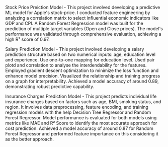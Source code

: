 Stock Price Preiction Model - This project involved developing a predictive ML model for Apple's stock-price. I conducted feature engineering by analyzing a correlation matrix to select influential economic indicators like GDP and CPI. A Random Forest Regression model was built for the prediction of multiple target variables (Open and Close prices). The model's performance was validated through comprehensive evaluation, achieving a high R² score of 0.97.


Salary Prediction Model - This project involved developing a salary prediction structure based on two numerical inputs: age, education level and experience. Use one-to-one mapping for education level. Used pair plotd and correlation to analyse the interdendability for the features. Employed gradient descent optimization to minimize the loss function and enhance model precision. Visualized the relationship and training progress on a graph for interpretability. Achieved a model accuracy of around 0.89, demonstrating robust predictive capability.


Insurance Charges Prediction Model - This project predicts individual life insurance charges based on factors such as age, BMI, smoking status, and region. It involves data preprocessing, feature encoding, and training regression models with the help Decision Tree Regressor and Random Forest Regressor. Model performance is evaluated for both models using metrics like MAE and R² Score to identify the most accurate approach for cost prediction. Achieved a model accuracy of around 0.87 for Random Forest Regressor and performed feature importance on this considering it as the better approach.
